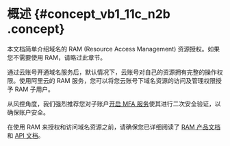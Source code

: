 # 概述 {#concept_vb1_11c_n2b .concept}

本文档简单介绍域名的 RAM \(Resource Access Management\) 资源授权。如果您不需要使用 RAM，请略过此章节。

通过云账号开通域名服务后，默认情况下，云账号对自己的资源拥有完整的操作权限。使用阿里云的 RAM 服务，您可以将您云账号下域名资源的访问及管理权限授予 RAM 子用户。

从风控角度，我们强烈推荐您对子账户[开启 MFA 服务](https://www.alibabacloud.com/help/zh/doc-detail/28635.htm)使其进行二次安全验证，以确保账户安全。

在使用 RAM 来授权和访问域名资源之前，请确保您已详细阅读了 [RAM 产品文档](https://www.alibabacloud.com/help/zh/product/28625.htm)和 [API 文档](https://www.alibabacloud.com/help/zh/doc-detail/67789.htm)。

